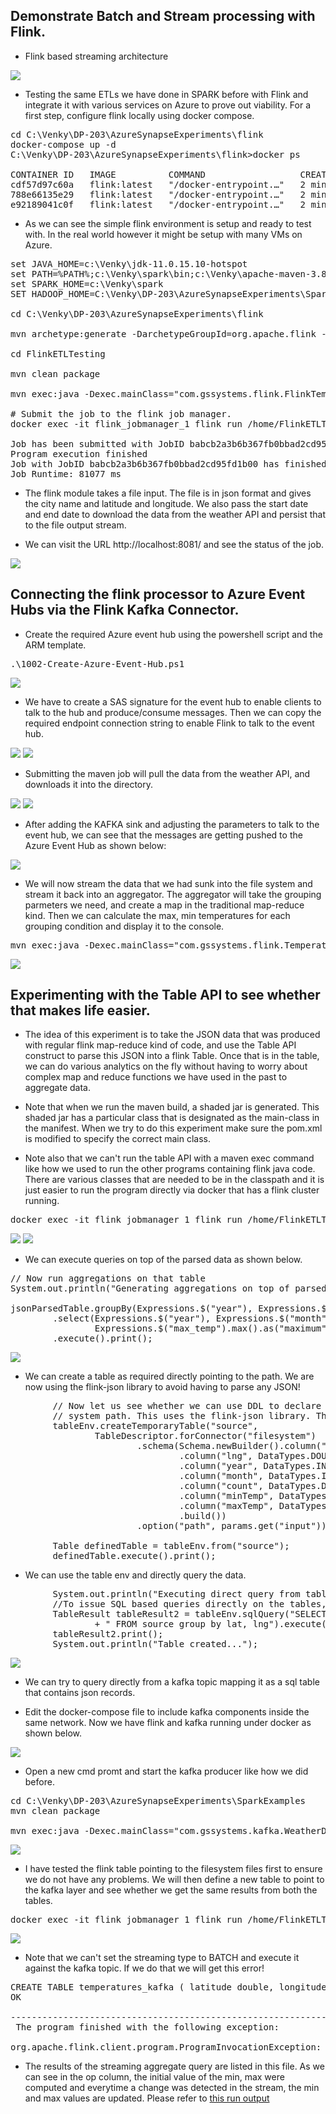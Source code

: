 ## Demonstrate Batch and Stream processing with Flink.
* Flink based streaming architecture
<img src="./images/flink_arch.png" />

* Testing the same ETLs we have done in SPARK before with Flink and integrate it with various services on Azure to prove out viability. For a first step, configure flink locally using docker compose. 

<pre>
cd C:\Venky\DP-203\AzureSynapseExperiments\flink
docker-compose up -d 
C:\Venky\DP-203\AzureSynapseExperiments\flink>docker ps

CONTAINER ID   IMAGE          COMMAND                  CREATED         STATUS              PORTS                              NAMES
cdf57d97c60a   flink:latest   "/docker-entrypoint.…"   2 minutes ago   Up About a minute   6123/tcp, 8081/tcp                 flink_taskmanager_2
788e66135e29   flink:latest   "/docker-entrypoint.…"   2 minutes ago   Up About a minute   6123/tcp, 8081/tcp                 flink_taskmanager_1
e92189041c0f   flink:latest   "/docker-entrypoint.…"   2 minutes ago   Up 2 minutes        6123/tcp, 0.0.0.0:8081->8081/tcp   flink_jobmanager_1
</pre>

* As we can see the simple flink environment is setup and ready to test with. In the real world however it might be setup with many VMs on Azure. 

<pre>
set JAVA_HOME=c:\Venky\jdk-11.0.15.10-hotspot
set PATH=%PATH%;c:\Venky\spark\bin;c:\Venky\apache-maven-3.8.4\bin
set SPARK_HOME=c:\Venky\spark
SET HADOOP_HOME=C:\Venky\DP-203\AzureSynapseExperiments\SparkExamples

cd C:\Venky\DP-203\AzureSynapseExperiments\flink

mvn archetype:generate -DarchetypeGroupId=org.apache.flink -DarchetypeArtifactId=flink-quickstart-java -DarchetypeVersion=1.17.1 -DgroupId=com.gssystems.flink -DartifactId=FlinkETLTesting -DinteractiveMode=false

cd FlinkETLTesting

mvn clean package 

mvn exec:java -Dexec.mainClass="com.gssystems.flink.FlinkTemperatureProcessor" -Dexec.args="--input file:///C:/Venky/DP-203/AzureSynapseExperiments/datafiles/flink_temperature_input/ --output file:///C:/Venky/DP-203/AzureSynapseExperiments/datafiles/downloaded_temps_flink/ --st 2023-01-01 --end 2023-08-30"

# Submit the job to the flink job manager.
docker exec -it flink_jobmanager_1 flink run /home/FlinkETLTesting/target/FlinkETLTesting-1.0-SNAPSHOT.jar --input /home/flink_temperature_input/ --output /home/flink_temperature_output/ --st 2023-01-01 --end 2023-08-30 

Job has been submitted with JobID babcb2a3b6b367fb0bbad2cd95fd1b00
Program execution finished
Job with JobID babcb2a3b6b367fb0bbad2cd95fd1b00 has finished.
Job Runtime: 81077 ms
</pre>

* The flink module takes a file input. The file is in json format and gives the city name and latitude and longitude. We also pass the start date and end date to download the data from the weather API and persist that to the file output stream.

* We can visit the URL http://localhost:8081/ and see the status of the job.
<img src="./images/flink_run.png" />

## Connecting the flink processor to Azure Event Hubs via the Flink Kafka Connector.

* Create the required Azure event hub using the powershell script and the ARM template.
<pre>
.\1002-Create-Azure-Event-Hub.ps1
</pre>

<img src="./images/event_hub_created.png" />

* We have to create a SAS signature for the event hub to enable clients to talk to the hub and produce/consume messages. Then we can copy the required endpoint connection string to enable Flink to talk to the event hub.

<img src="./images/sas_01.png" />

<img src="./images/sas_02.png" />

* Submitting the maven job will pull the data from the weather API, and downloads it into the directory.

<img src="./images/maven_run_01.png" />

<img src="./images/maven_run_02.png" />

* After adding the KAFKA sink and adjusting the parameters to talk to the event hub, we can see that the messages are getting pushed to the Azure Event Hub as shown below:

<img src="./images/flink_eh_sink.png" />

* We will now stream the data that we had sunk into the file system and stream it back into an aggregator. The aggregator will take the grouping parmeters we need, and create a map in the traditional map-reduce kind. Then we can calculate the max, min temperatures for each grouping condition and display it to the console.

<pre>
mvn exec:java -Dexec.mainClass="com.gssystems.flink.TemperatureStreamAggregatorFS" -Dexec.args="--input file:///C:/Venky/DP-203/AzureSynapseExperiments/datafiles/downloaded_temps_flink/ --output file:///C:/Venky/DP-203/AzureSynapseExperiments/datafiles/aggregated_temps_flink/"
</pre>

<img src="./images/flink_agg_from_fs.png" />

## Experimenting with the Table API to see whether that makes life easier.

* The idea of this experiment is to take the JSON data that was produced with regular flink map-reduce kind of code, and use the Table API construct to parse this JSON into a flink Table. Once that is in the table, we can do various analytics on the fly without having to worry about complex map and reduce functions we have used in the past to aggregate data. 

* Note that when we run the maven build, a shaded jar is generated. This shaded jar has a particular class that is designated as the main-class in the manifest. When we try to do this experiment make sure the pom.xml is modified to specify the correct main class. 

* Note also that we can't run the table API with a maven exec command like how we used to run the other programs containing flink java code. There are various classes that are needed to be in the classpath and it is just easier to run the program directly via docker that has a flink cluster running.

<pre>
docker exec -it flink_jobmanager_1 flink run /home/FlinkETLTesting/target/FlinkETLTesting-1.0-SNAPSHOT.jar --input /home/aggregated_temps_flink
</pre>

<img src="./images/flink_json_parsed1.png" />

<img src="./images/flink_json_parsed.png" />

* We can execute queries on top of the parsed data as shown below.

<pre>
// Now run aggregations on that table
System.out.println("Generating aggregations on top of parsed table...");

jsonParsedTable.groupBy(Expressions.$("year"), Expressions.$("month"))
        .select(Expressions.$("year"), Expressions.$("month"), Expressions.$("min_temp").min().as("minimum"),
                Expressions.$("max_temp").max().as("maximum"))
        .execute().print();
</pre>
<img src="./images/post_parse_agg.png" />

* We can create a table as required directly pointing to the path. We are now using the flink-json library to avoid having to parse any JSON! 
<pre>
		// Now let us see whether we can use DDL to declare tables pointing to the file
		// system path. This uses the flink-json library. This makes it so much like how we do it on Hive etc.
		tableEnv.createTemporaryTable("source",
				TableDescriptor.forConnector("filesystem")
						.schema(Schema.newBuilder().column("lat", DataTypes.DOUBLE())
								.column("lng", DataTypes.DOUBLE())
								.column("year", DataTypes.INT())
								.column("month", DataTypes.INT())
								.column("count", DataTypes.DOUBLE())
								.column("minTemp", DataTypes.DOUBLE())
								.column("maxTemp", DataTypes.DOUBLE())								
								.build())
						.option("path", params.get("input")).format("json").build());

		Table definedTable = tableEnv.from("source");
		definedTable.execute().print();
</pre>

* We can use the table env and directly query the data. 

<pre>
        System.out.println("Executing direct query from tableEnv...");
		//To issue SQL based queries directly on the tables, we need to go to the tableEnv not table. 
		TableResult tableResult2 = tableEnv.sqlQuery("SELECT lat, lng, min(minTemp) as lowest, max(maxTemp) as highest"
				+ " FROM source group by lat, lng").execute();
		tableResult2.print();
		System.out.println("Table created...");
</pre>

<img src="./images/tableenv_direct_query.png" />

* We can try to query directly from a kafka topic mapping it as a sql table that contains json records.

* Edit the docker-compose file to include kafka components inside the same network. Now we have flink and kafka running under docker as shown below.

<img src="./images/kafka_and_flink.png" />

* Open a new cmd promt and start the kafka producer like how we did before.
<pre>
cd C:\Venky\DP-203\AzureSynapseExperiments\SparkExamples
mvn clean package 

mvn exec:java -Dexec.mainClass="com.gssystems.kafka.WeatherDataStreamingProducer" -Dexec.args="C:\Venky\DP-203\AzureSynapseExperiments\datafiles\streaming\output\part-00000-dd3eed31-5521-456d-9fcd-3d66c266f6fc-c000.json C:\Venky\DP-203\AzureSynapseExperiments\datafiles\streaming\location_master\part-00000-a3a34469-0ef8-496f-be3f-826ef3d55233-c000.json"
</pre>

<img src="./images/kafka_producer_record_push.png" />

* I have tested the flink table pointing to the filesystem files first to ensure we do not have any problems. We will then define a new table to point to the kafka layer and see whether we get the same results from both the tables. 

<pre>
docker exec -it flink_jobmanager_1 flink run /home/FlinkETLTesting/target/FlinkETLTesting-1.0-SNAPSHOT.jar --input /home/temperatures_raw_json/
</pre>

<img src="./images/kafka_has_data.png" />

* Note that we can't set the streaming type to BATCH and execute it against the kafka topic. If we do that we will get this error!

<pre>
CREATE TABLE temperatures_kafka ( latitude double, longitude double, `time` string, temperature_2m double ) with ( 'connector' =  'kafka', 'format' = 'json', 'topic' = 'temperatures',  'properties.bootstrap.servers' = 'kafka:9092',  'properties.group.id' = 'flink-consumer')
OK

------------------------------------------------------------
 The program finished with the following exception:

org.apache.flink.client.program.ProgramInvocationException: The main method caused an error: Querying an unbounded table 'default_catalog.default_database.temperatures_kafka' in batch mode is not allowed. The table source is unbounded.
</pre>

* The results of the streaming aggregate query are listed in this file. As we can see in the op column, the initial value of the min, max were computed and everytime a change was detected in the stream, the min and max values are updated. Please refer to <a href="table_query_output_kafka.txt">this run output</a>